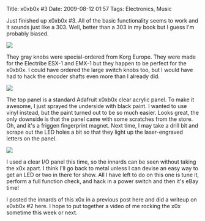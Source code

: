 Title: x0xb0x #3
Date: 2009-08-12 01:57
Tags: Electronics, Music

Just finished up x0xb0x #3. All of the basic functionality seems to work and it sounds just like a 303. Well, better than a 303 in my book but I guess I'm probably biased.

<a href="https://img.bityard.net/x0x/x0x3-a.JPG">
  <img src="https://img.bityard.net/x0x/x0x3-a_500.JPG">
</a>

They gray knobs were special-ordered from Korg Europe. They were made for the Electribe ESX-1 and EMX-1 but they happen to be perfect for the x0xb0x. I could have ordered the large switch knobs too, but I would have had to hack the encoder shafts even more than I already did.

<a href="https://img.bityard.net/x0x/x0x3-b.JPG">
  <img src="https://img.bityard.net/x0x/x0x3-b_500.JPG">
</a>

The top panel is a standard Adafruit x0xb0x clear acrylic panel. To make it awesome, I just sprayed the underside with black paint. I wanted to use vinyl instead, but the paint turned out to be so much easier. Looks great, the only downside is that the panel came with some scratches from the store. Oh, and it's a friggen fingerprint magnet. Next time, I may take a drill bit and scrape out the LED holes a bit so that they light up the laser-engraved letters on the panel.

<a href="https://img.bityard.net/x0x/x0x3-c.JPG">
  <img src="https://img.bityard.net/x0x/x0x3-c_500.JPG">
</a>

I used a clear I/O panel this time, so the innards can be seen without taking the x0x apart. I think I'll go back to metal unless I can devise an easy way to get an LED or two in there for show. All I have left to do on this one is tune it, perform a full function check, and hack in a power switch and then it's eBay time!

I posted the innards of this x0x in a previous post here and did a writeup on x0xb0x #2 here. I hope to put together a video of me rocking the x0x sometime this week or next.
